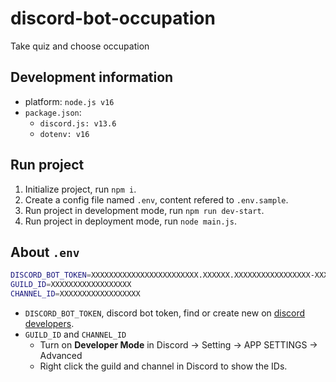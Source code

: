 # discord-bot-occupation
Take quiz and choose occupation

## Development information
* platform: `node.js v16`
* `package.json`: 
  * `discord.js: v13.6`
  * `dotenv: v16`

## Run project
1. Initialize project, run `npm i`.
2. Create a config file named `.env`, content refered to `.env.sample`.
3. Run project in development mode, run `npm run dev-start`.
4. Run project in deployment mode, run `node main.js`.

## About `.env`

```bash
DISCORD_BOT_TOKEN=XXXXXXXXXXXXXXXXXXXXXXXX.XXXXXX.XXXXXXXXXXXXXXXXX-XXXXXXXXXXXXXXXXXXXX
GUILD_ID=XXXXXXXXXXXXXXXXXX
CHANNEL_ID=XXXXXXXXXXXXXXXXXX
```
* `DISCORD_BOT_TOKEN`, discord bot token, find or create new on [discord developers](https://discord.com/developers/applications).
* `GUILD_ID` and `CHANNEL_ID`
  * Turn on **Developer Mode** in Discord -> Setting -> APP SETTINGS -> Advanced 
  * Right click the guild and channel in Discord to show the IDs.
